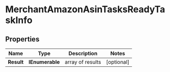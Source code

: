 # MerchantAmazonAsinTasksReadyTaskInfo


## Properties

| Name | Type | Description | Notes |
|------------ | ------------- | ------------- | -------------|
**Result** | **IEnumerable<MerchantAmazonAsinTasksReadyResultInfo>** | array of results |[optional]|